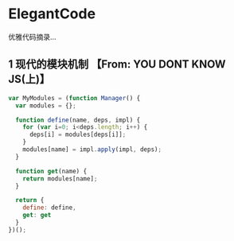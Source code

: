 # ElegantCode
优雅代码摘录...

## 1 现代的模块机制 【From: YOU DONT KNOW JS(上)】
```javascript
var MyModules = (function Manager() {
  var modules = {};

  function define(name, deps, impl) {
    for (var i=0; i<deps.length; i++) {
      deps[i] = modules[deps[i]];
    }
    modules[name] = impl.apply(impl, deps);
  }

  function get(name) {
    return modules[name];
  }

  return {
    define: define,
    get: get
  }
})();
```

